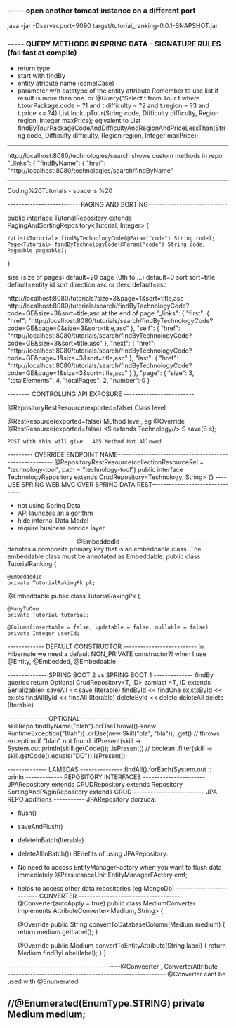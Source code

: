 
### ----- open another tomcat instance on a different port

  java -jar -Dserver.port=9090 target/tutorial_ranking-0.0.1-SNAPSHOT.jar

### ----- QUERY METHODS IN SPRING DATA - SIGNATURE RULES  (fail fast at compile)
- return type
- start with findBy
- entity atribute name (camelCase)
- parameter w/h datatype of the entity attribute
Remember to use list if result is more than one.
or
@Query("Select t from Tour t where t.tourPackage.code = ?1 and t.difficulty = ?2 and t.region = ?3 and t.price <= ?4)
List<Tour> lookupTour(String code, Difficulty difficulty, Region region, Integer maxPrice);
eqivalent to
List<Tour> findByTourPackageCodeAndDifficultyAndRegionAndPriceLessThan(String code, Difficulty difficulty, Region region, Integer maxPrice);

-------------------------------------------------------------
http://localhost:8080/technologies/search
shows custom methods in repo:
 "_links": {
        "findByName": {
            "href": "http://localhost:8080/technologies/search/findByName"

-------------------------------------------------------------------

Coding%20Tutorials - space is %20

--------------------------PAGING AND SORTING----------------------------

public interface TutorialRepository extends PagingAndSortingRepository<Tutorial, Integer> {

    //List<Tutorial> findByTechnologyCode(@Param("code") String code);
    Page<Tutorial> findByTechnologyCode(@Param("code") String code, Pageable pageable);
}

size (size of pages) default=20
page (0th to ...)  default=0
sort           sort=title  default=entity id
sort direction  asc or desc    default=asc

http://localhost:8080/tutorials?size=3&page=1&sort=title,asc
http://localhost:8080/tutorials/search/findByTechnologyCode?code=GE&size=3&sort=title,asc
at the end of page
"_links": {
        "first": {
            "href": "http://localhost:8080/tutorials/search/findByTechnologyCode?code=GE&page=0&size=3&sort=title,asc"
        },
        "self": {
            "href": "http://localhost:8080/tutorials/search/findByTechnologyCode?code=GE&size=3&sort=title,asc"
        },
        "next": {
            "href": "http://localhost:8080/tutorials/search/findByTechnologyCode?code=GE&page=1&size=3&sort=title,asc"
        },
        "last": {
            "href": "http://localhost:8080/tutorials/search/findByTechnologyCode?code=GE&page=1&size=3&sort=title,asc"
        }
    },
 "page": {
        "size": 3,
        "totalElements": 4,
        "totalPages": 2,
        "number": 0
    }

-------- CONTROLLING API EXPOSURE -------------------------

@RepositoryRestResource(exported=false) Class level

@RestResource(exported=false)  MEthod level, eg
    @Override
    @RestResource(exported=false)
    <S extends Technology//> S save(S s);

    POST with this will give   405 Method Not Allowed
--------- OVERRIDE ENDPOINT NAME-------------------------------------------------------
@RepositoryRestResource(collectionResourceRel = "technology-tool", path = "technology-tool")
public interface TechnologyRepository extends CrudRepository<Technology, String> {}
---- USE SPRING WEB MVC OVER SPRING DATA REST--------------------------------
- not using Spring Data
- API launczes an algorithm
- hide internal Data Model
- require business service layer

------------------------ @EmbeddedId --------------------------------
denotes a composite primary key that is an embeddable class. The embeddable class must be annotated as Embeddable.
public class TutorialRanking {

    @EmbeddedId
    private TutorialRakingPk pk;

@Embeddable
public class TutorialRakingPk {

    @ManyToOne
    private Tutorial tutorial;

    @Column(insertable = false, updatable = false, nullable = false)
    private Integer userId;

------------- DEFAULT CONSTRUCTOR --------------------------
In Hibernate we need a default NON_PRIVATE constructor?!
when I use @Entity, @Embedded, @Embeddable

-------------- SPRING BOOT 2 vs SPRING BOOT 1 --------------
findBy queries return Optional
CrudRepository<T, ID> zamiast <T, ID extends Serializable>
saveAll << save  (Iterable)
findById << findOne
existsById << exists
findAllById << findAll (Iterable)
deleteById << delete
deleteAll delete (Iterable)

-------------- OPTIONAL -----------------
skillRepo.findByName("blah").orElseThrow(()->new RuntimeException("Blah"))
                       .orElse(new Skill("bla", "bla"));
                       .get() // throws exception if "blah" not found
                       .ifPresent(skill -> System.out.println(skill.getCode());
                       .isPresent() // boolean
                       .filter(skill -> skill.getCode().equals("DO")).isPresent();

-------------- LAMBDAS ---------------
findAll().forEach(System.out :: prinln
------------- REPOSITORY INTERFACES ----------------------
JPARepository extends CRUDRepository extends Repository
SortingAndPAginRepository extends CRUD
------------------------- JPA REPO additions -----------
JPARepository dorzuca:
- flush()
- saveAndFlush()
- deleteInBatch(Iterable)
- deleteAllInBatch())
BEnefits of using JPARepository:
- No need to access EntityManagerFactory when you want to flush data immediately
@PersistanceUnit
EntityManagerFActory emf;
- helps to access other data repositories (eg MongoDb)
------------------------- CONVERTER ------------------------------------
@Converter(autoApply = true)
public class MediumConverter implements AttributeConverter<Medium, String> {

    @Override
    public String convertToDatabaseColumn(Medium medium) {
        return medium.getLabel();
    }

    @Override
    public Medium convertToEntityAttribute(String label) {
        return Medium.findByLabel(label);
    }
}

----------------------------------------@Conveerter , ConverterAttribute-----------------------------------------------------------
@Converter cant be used with @Enumerated

 //@Enumerated(EnumType.STRING)
    private Medium medium;
---------------------------------------------------